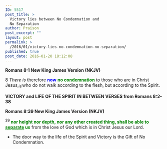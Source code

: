 ```yaml
---
ID: 5517
post_title: >
  Victory lies between No Condemnation and
  No Separation
author: Praison
post_excerpt: ""
layout: post
permalink: >
  /2016/01/victory-lies-no-condemnation-no-separation/
published: true
post_date: 2016-01-20 18:12:08
---
```

<strong><span class="passage-display-bcv">Romans 8:1
</span><span class="passage-display-version">New King James Version (NKJV)</span></strong>
<p class="chapter-1"><span class="text Rom-8-1"><span class="chapternum">8 </span><i>There is</i> therefore <span style="color: #0000ff;"><strong>now</strong> </span><span style="color: #008000;"><strong>no <span style="text-decoration: underline;">condemnation</span></strong></span> to those who are in Christ Jesus,<sup class="footnote" style="box-sizing: border-box; font-size: 0.625em; line-height: 22px; position: relative; vertical-align: top; top: 0px;" data-fn="#fen-NKJV-28118a" data-link="[&lt;a href=&quot;#fen-NKJV-28118a&quot; title=&quot;See footnote a&quot;&gt;a&lt;/a&gt;]">[<a title="See footnote a" href="https://www.biblegateway.com/passage/?search=Romans+8%3A1&amp;version=NKJV#fen-NKJV-28118a">a</a>]</sup>who do not walk according to the flesh, but according to the Spirit.</span></p>
<p class="chapter-1"><strong>VICTORY and LIFE OF THE SPIRIT IN BETWEEN VERSES from Romans 8:2-38</strong></p>
<strong><span class="passage-display-bcv">Romans 8:39
</span><span class="passage-display-version">New King James Version (NKJV)</span></strong>

<span id="en-NKJV-28156" class="text Rom-8-39"><sup class="versenum">39 </sup><span style="color: #008000;"><strong>nor height nor depth, nor any other created thing, shall be able to <span style="text-decoration: underline;">separate</span> us</strong></span> from the love of God which is in Christ Jesus our Lord.</span>
<ul>
	<li class="chapter-1">The door way to the life of the Spirit and Victory is the Gift of No Condemnation.</li>
</ul>